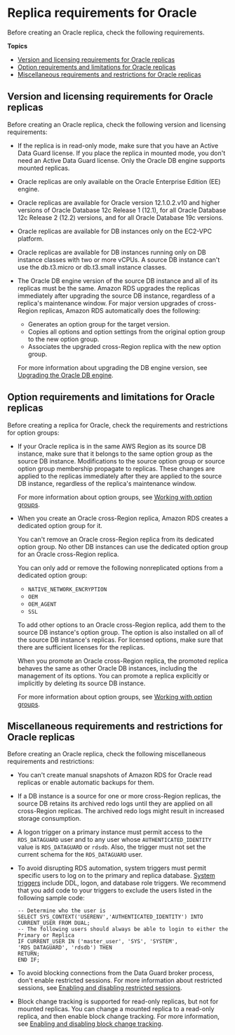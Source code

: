 # Replica requirements for Oracle<a name="oracle-read-replicas.limitations"></a>

Before creating an Oracle replica, check the following requirements\.

**Topics**
+ [Version and licensing requirements for Oracle replicas](#oracle-read-replicas.limitations.versions-and-licenses)
+ [Option requirements and limitations for Oracle replicas](#oracle-read-replicas.limitations.options)
+ [Miscellaneous requirements and restrictions for Oracle replicas](#oracle-read-replicas.limitations.miscellaneous)

## Version and licensing requirements for Oracle replicas<a name="oracle-read-replicas.limitations.versions-and-licenses"></a>

Before creating an Oracle replica, check the following version and licensing requirements:
+ If the replica is in read\-only mode, make sure that you have an Active Data Guard license\. If you place the replica in mounted mode, you don't need an Active Data Guard license\. Only the Oracle DB engine supports mounted replicas\.
+ Oracle replicas are only available on the Oracle Enterprise Edition \(EE\) engine\.
+ Oracle replicas are available for Oracle version 12\.1\.0\.2\.v10 and higher versions of Oracle Database 12c Release 1 \(12\.1\), for all Oracle Database 12c Release 2 \(12\.2\) versions, and for all Oracle Database 19c versions\.
+ Oracle replicas are available for DB instances only on the EC2\-VPC platform\.
+ Oracle replicas are available for DB instances running only on DB instance classes with two or more vCPUs\. A source DB instance can't use the db\.t3\.micro or db\.t3\.small instance classes\.
+ The Oracle DB engine version of the source DB instance and all of its replicas must be the same\. Amazon RDS upgrades the replicas immediately after upgrading the source DB instance, regardless of a replica's maintenance window\. For major version upgrades of cross\-Region replicas, Amazon RDS automatically does the following:
  + Generates an option group for the target version\.
  + Copies all options and option settings from the original option group to the new option group\.
  + Associates the upgraded cross\-Region replica with the new option group\.

  For more information about upgrading the DB engine version, see [Upgrading the Oracle DB engine](USER_UpgradeDBInstance.Oracle.md)\.

## Option requirements and limitations for Oracle replicas<a name="oracle-read-replicas.limitations.options"></a>

Before creating a replica for Oracle, check the requirements and restrictions for option groups:
+ If your Oracle replica is in the same AWS Region as its source DB instance, make sure that it belongs to the same option group as the source DB instance\. Modifications to the source option group or source option group membership propagate to replicas\. These changes are applied to the replicas immediately after they are applied to the source DB instance, regardless of the replica's maintenance window\.

  For more information about option groups, see [Working with option groups](USER_WorkingWithOptionGroups.md)\.
+ When you create an Oracle cross\-Region replica, Amazon RDS creates a dedicated option group for it\.

  You can't remove an Oracle cross\-Region replica from its dedicated option group\. No other DB instances can use the dedicated option group for an Oracle cross\-Region replica\.

  You can only add or remove the following nonreplicated options from a dedicated option group:
  + `NATIVE_NETWORK_ENCRYPTION`
  + `OEM`
  + `OEM_AGENT`
  + `SSL`

  To add other options to an Oracle cross\-Region replica, add them to the source DB instance's option group\. The option is also installed on all of the source DB instance's replicas\. For licensed options, make sure that there are sufficient licenses for the replicas\.

  When you promote an Oracle cross\-Region replica, the promoted replica behaves the same as other Oracle DB instances, including the management of its options\. You can promote a replica explicitly or implicitly by deleting its source DB instance\.

  For more information about option groups, see [Working with option groups](USER_WorkingWithOptionGroups.md)\.

## Miscellaneous requirements and restrictions for Oracle replicas<a name="oracle-read-replicas.limitations.miscellaneous"></a>

Before creating an Oracle replica, check the following miscellaneous requirements and restrictions:
+ You can't create manual snapshots of Amazon RDS for Oracle read replicas or enable automatic backups for them\. 
+ If a DB instance is a source for one or more cross\-Region replicas, the source DB retains its archived redo logs until they are applied on all cross\-Region replicas\. The archived redo logs might result in increased storage consumption\.
+ A logon trigger on a primary instance must permit access to the `RDS_DATAGUARD` user and to any user whose `AUTHENTICATED_IDENTITY` value is `RDS_DATAGUARD` or `rdsdb`\. Also, the trigger must not set the current schema for the `RDS_DATAGUARD` user\.
+ To avoid disrupting RDS automation, system triggers must permit specific users to log on to the primary and replica database\. [System triggers](https://docs.oracle.com/en/database/oracle/oracle-database/19/lnpls/plsql-triggers.html#GUID-FE23FCE8-DE36-41EF-80A9-6B4B49E80E5B) include DDL, logon, and database role triggers\. We recommend that you add code to your triggers to exclude the users listed in the following sample code:

  ```
  -- Determine who the user is
  SELECT SYS_CONTEXT('USERENV','AUTHENTICATED_IDENTITY') INTO CURRENT_USER FROM DUAL;
  -- The following users should always be able to login to either the Primary or Replica
  IF CURRENT_USER IN ('master_user', 'SYS', 'SYSTEM', 'RDS_DATAGUARD', 'rdsdb') THEN
  RETURN;
  END IF;
  ```
+ To avoid blocking connections from the Data Guard broker process, don't enable restricted sessions\. For more information about restricted sessions, see [Enabling and disabling restricted sessions](Appendix.Oracle.CommonDBATasks.System.md#Appendix.Oracle.CommonDBATasks.RestrictedSession)\.
+ Block change tracking is supported for read\-only replicas, but not for mounted replicas\. You can change a mounted replica to a read\-only replica, and then enable block change tracking\. For more information, see [Enabling and disabling block change tracking](Appendix.Oracle.CommonDBATasks.RMAN.md#Appendix.Oracle.CommonDBATasks.BlockChangeTracking)\.